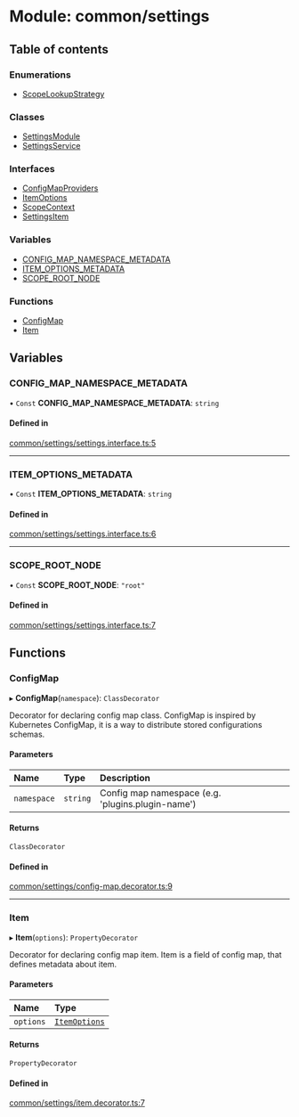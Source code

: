 # Module: common/settings

## Table of contents

### Enumerations

- [ScopeLookupStrategy](../enums/common_settings.ScopeLookupStrategy.md)

### Classes

- [SettingsModule](../classes/common_settings.SettingsModule.md)
- [SettingsService](../classes/common_settings.SettingsService.md)

### Interfaces

- [ConfigMapProviders](../interfaces/common_settings.ConfigMapProviders.md)
- [ItemOptions](../interfaces/common_settings.ItemOptions.md)
- [ScopeContext](../interfaces/common_settings.ScopeContext.md)
- [SettingsItem](../interfaces/common_settings.SettingsItem.md)

### Variables

- [CONFIG_MAP_NAMESPACE_METADATA](common_settings.md#config_map_namespace_metadata)
- [ITEM_OPTIONS_METADATA](common_settings.md#item_options_metadata)
- [SCOPE_ROOT_NODE](common_settings.md#scope_root_node)

### Functions

- [ConfigMap](common_settings.md#configmap)
- [Item](common_settings.md#item)

## Variables

### <a id="config_map_namespace_metadata" name="config_map_namespace_metadata"></a> CONFIG_MAP_NAMESPACE_METADATA

• `Const` **CONFIG_MAP_NAMESPACE_METADATA**: `string`

#### Defined in

[common/settings/settings.interface.ts:5](https://github.com/brickdoc/brickdoc/blob/master/apps/server-api/src/common/settings/settings.interface.ts#L5)

---

### <a id="item_options_metadata" name="item_options_metadata"></a> ITEM_OPTIONS_METADATA

• `Const` **ITEM_OPTIONS_METADATA**: `string`

#### Defined in

[common/settings/settings.interface.ts:6](https://github.com/brickdoc/brickdoc/blob/master/apps/server-api/src/common/settings/settings.interface.ts#L6)

---

### <a id="scope_root_node" name="scope_root_node"></a> SCOPE_ROOT_NODE

• `Const` **SCOPE_ROOT_NODE**: `"root"`

#### Defined in

[common/settings/settings.interface.ts:7](https://github.com/brickdoc/brickdoc/blob/master/apps/server-api/src/common/settings/settings.interface.ts#L7)

## Functions

### <a id="configmap" name="configmap"></a> ConfigMap

▸ **ConfigMap**(`namespace`): `ClassDecorator`

Decorator for declaring config map class.
ConfigMap is inspired by Kubernetes ConfigMap, it is a way to distribute stored configurations schemas.

#### Parameters

| Name        | Type     | Description                                       |
| :---------- | :------- | :------------------------------------------------ |
| `namespace` | `string` | Config map namespace (e.g. 'plugins.plugin-name') |

#### Returns

`ClassDecorator`

#### Defined in

[common/settings/config-map.decorator.ts:9](https://github.com/brickdoc/brickdoc/blob/master/apps/server-api/src/common/settings/config-map.decorator.ts#L9)

---

### <a id="item" name="item"></a> Item

▸ **Item**(`options`): `PropertyDecorator`

Decorator for declaring config map item.
Item is a field of config map, that defines metadata about item.

#### Parameters

| Name      | Type                                                          |
| :-------- | :------------------------------------------------------------ |
| `options` | [`ItemOptions`](../interfaces/common_settings.ItemOptions.md) |

#### Returns

`PropertyDecorator`

#### Defined in

[common/settings/item.decorator.ts:7](https://github.com/brickdoc/brickdoc/blob/master/apps/server-api/src/common/settings/item.decorator.ts#L7)

